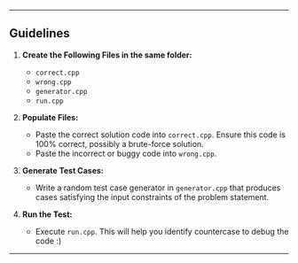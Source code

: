 
---

## Guidelines

1. **Create the Following Files in the same folder:**
   - `correct.cpp`
   - `wrong.cpp`
   - `generator.cpp`
   - `run.cpp`

2. **Populate Files:**
   - Paste the correct solution code into `correct.cpp`. Ensure this code is 100% correct, possibly a brute-force solution.
   - Paste the incorrect or buggy code into `wrong.cpp`.

3. **Generate Test Cases:**
   - Write a random test case generator in `generator.cpp` that produces cases satisfying the input constraints of the problem statement.

4. **Run the Test:**
   - Execute `run.cpp`. This will help you identify countercase to debug the code :)

---

